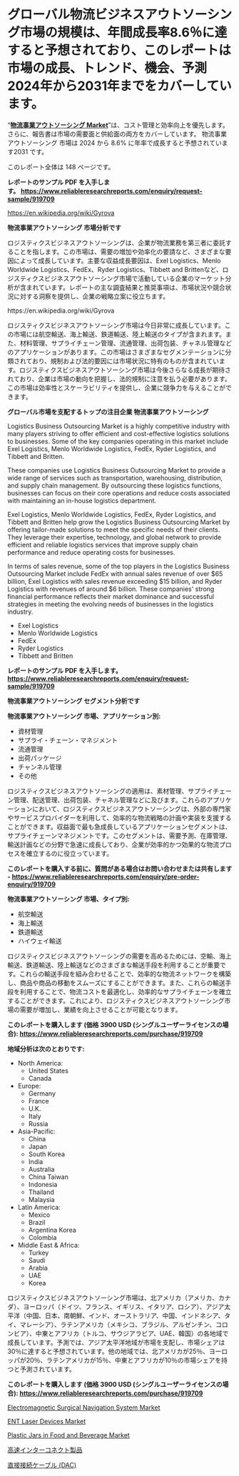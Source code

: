 <p><h1>グローバル物流ビジネスアウトソーシング市場の規模は、年間成長率8.6％に達すると予想されており、このレポートは市場の成長、トレンド、機会、予測2024年から2031年までをカバーしています。</h1></p><p>&ldquo;<strong><a href="https://www.reliableresearchreports.com/logistics-business-outsourcing-r919709">物流事業アウトソーシング Market</a></strong>&rdquo;は、コスト管理と効率向上を優先します。 さらに、報告書は市場の需要面と供給面の両方をカバーしています。 物流事業アウトソーシング 市場は 2024 から 8.6% に年率で成長すると予想されています2031 です。</p>
<p>このレポート全体は 148 ページです。</p>
<p><strong>レポートのサンプル PDF を入手します。&nbsp;<a href="https://www.reliableresearchreports.com/enquiry/request-sample/919709">https://www.reliableresearchreports.com/enquiry/request-sample/919709</a></strong></p>
<p><a href="https://en.wikipedia.org/wiki/Gyrova">https://en.wikipedia.org/wiki/Gyrova</a></p>
<p><strong>物流事業アウトソーシング 市場分析です</strong></p>
<p><p>ロジスティクスビジネスアウトソーシングは、企業が物流業務を第三者に委託することを指します。この市場は、需要の増加や効率化の要請など、さまざまな要因によって成長しています。主要な収益成長要因は、Exel Logistics、Menlo Worldwide Logistics、FedEx、Ryder Logistics、Tibbett and Brittenなど、ロジスティクスビジネスアウトソーシング市場で活動している企業のマーケット分析が含まれています。レポートの主な調査結果と推奨事項は、市場状況や競合状況に対する洞察を提供し、企業の戦略立案に役立ちます。</p></p>
<p>https://en.wikipedia.org/wiki/Gyrova</p>
<p><p>ロジスティクスビジネスアウトソーシング市場は今日非常に成長しています。この市場には航空輸送、海上輸送、鉄道輸送、陸上輸送のタイプが含まれます。また、材料管理、サプライチェーン管理、流通管理、出荷包装、チャネル管理などのアプリケーションがあります。この市場はさまざまなセグメンテーションに分類されており、規制および法的要因には市場状況に特有のものが含まれています。ロジスティクスビジネスアウトソーシング市場は今後さらなる成長が期待されており、企業は市場の動向を把握し、法的規制に注意を払う必要があります。この市場は効率性とスケーラビリティを提供し、企業に競争力を与えることができます。</p></p>
<p><strong>グローバル市場を支配するトップの注目企業 物流事業アウトソーシング</strong></p>
<p><p>Logistics Business Outsourcing Market is a highly competitive industry with many players striving to offer efficient and cost-effective logistics solutions to businesses. Some of the key companies operating in this market include Exel Logistics, Menlo Worldwide Logistics, FedEx, Ryder Logistics, and Tibbett and Britten.</p><p>These companies use Logistics Business Outsourcing Market to provide a wide range of services such as transportation, warehousing, distribution, and supply chain management. By outsourcing these logistics functions, businesses can focus on their core operations and reduce costs associated with maintaining an in-house logistics department.</p><p>Exel Logistics, Menlo Worldwide Logistics, FedEx, Ryder Logistics, and Tibbett and Britten help grow the Logistics Business Outsourcing Market by offering tailor-made solutions to meet the specific needs of their clients. They leverage their expertise, technology, and global network to provide efficient and reliable logistics services that improve supply chain performance and reduce operating costs for businesses.</p><p>In terms of sales revenue, some of the top players in the Logistics Business Outsourcing Market include FedEx with annual sales revenue of over $65 billion, Exel Logistics with sales revenue exceeding $15 billion, and Ryder Logistics with revenues of around $6 billion. These companies' strong financial performance reflects their market dominance and successful strategies in meeting the evolving needs of businesses in the logistics industry.</p></p>
<p><ul><li>Exel Logistics</li><li>Menlo Worldwide Logistics</li><li>FedEx</li><li>Ryder Logistics</li><li>Tibbett and Britten</li></ul></p>
<p><strong>レポートのサンプル PDF を入手します。 <a href="https://www.reliableresearchreports.com/enquiry/request-sample/919709">https://www.reliableresearchreports.com/enquiry/request-sample/919709</a></strong></p>
<p><strong>物流事業アウトソーシング セグメント分析です</strong></p>
<p><strong>物流事業アウトソーシング 市場、アプリケーション別:</strong></p>
<p><ul><li>資材管理</li><li>サプライ・チェーン・マネジメント</li><li>流通管理</li><li>出荷パッケージ</li><li>チャンネル管理</li><li>その他</li></ul></p>
<p><p>ロジスティクスビジネスアウトソーシングの適用は、素材管理、サプライチェーン管理、配送管理、出荷包装、チャネル管理などに及びます。これらのアプリケーションにおいて、ロジスティクスビジネスアウトソーシングは、外部の専門家やサービスプロバイダーを利用して、効率的な物流戦略の計画や実装を支援することができます。収益面で最も急成長しているアプリケーションセグメントは、サプライチェーンマネジメントです。このセグメントは、需要予測、在庫管理、輸送計画などの分野で急速に成長しており、企業が効率的かつ効果的な物流プロセスを確立するのに役立っています。</p></p>
<p><strong>このレポートを購入する前に、質問がある場合はお問い合わせまたは共有します - <a href="https://www.reliableresearchreports.com/enquiry/pre-order-enquiry/919709">https://www.reliableresearchreports.com/enquiry/pre-order-enquiry/919709</a></strong></p>
<p><strong>物流事業アウトソーシング 市場、タイプ別:</strong></p>
<p><ul><li>航空輸送</li><li>海上輸送</li><li>鉄道輸送</li><li>ハイウェイ輸送</li></ul></p>
<p><p>ロジスティクスビジネスアウトソーシングの需要を高めるためには、空輸、海上輸送、鉄道輸送、陸上輸送などのさまざまな輸送手段を利用することが重要です。これらの輸送手段を組み合わせることで、効率的な物流ネットワークを構築し、商品や商品の移動をスムーズにすることができます。また、これらの輸送手段を利用することで、物流コストを最適化し、効率的なサプライチェーンを確立することができます。これにより、ロジスティクスビジネスアウトソーシング市場の需要が増加し、業績を向上させることが可能となります。</p></p>
<p><strong>このレポートを購入します (価格 3900 USD (シングルユーザーライセンスの場合): <a href="https://www.reliableresearchreports.com/purchase/919709">https://www.reliableresearchreports.com/purchase/919709</a></strong></p>
<p><strong>地域分析は次のとおりです:</strong></p>
<p><ul>
    <li>
        North America:
        <ul>
            <li>United States</li>
            <li>Canada</li>
        </ul>
    </li>
    <li>
        Europe:
        <ul>
            <li>Germany</li>
            <li>France</li>
            <li>U.K.</li>
            <li>Italy</li>
            <li>Russia</li>
        </ul>
    </li>
    <li>
        Asia-Pacific:
        <ul>
            <li>China</li>
            <li>Japan</li>
            <li>South Korea</li>
            <li>India</li>
            <li>Australia</li>
            <li>China Taiwan</li>
            <li>Indonesia</li>
            <li>Thailand</li>
            <li>Malaysia</li>
        </ul>
    </li>
    <li>
        Latin America:
        <ul>
            <li>Mexico</li>
            <li>Brazil</li>
            <li>Argentina Korea</li>
            <li>Colombia</li>
        </ul>
    </li>
    <li>
        Middle East & Africa:
        <ul>
            <li>Turkey</li>
            <li>Saudi</li>
            <li>Arabia</li>
            <li>UAE</li>
            <li>Korea</li>
        </ul>
    </li>
    </ul></p>
<p><p>ロジスティクスビジネスアウトソーシング市場は、北アメリカ（アメリカ、カナダ）、ヨーロッパ（ドイツ、フランス、イギリス、イタリア、ロシア）、アジア太平洋（中国、日本、南朝鮮、インド、オーストラリア、中国、インドネシア、タイ、マレーシア）、ラテンアメリカ（メキシコ、ブラジル、アルゼンチン、コロンビア）、中東とアフリカ（トルコ、サウジアラビア、UAE、韓国）の各地域で成長しています。予測では、アジア太平洋地域が市場を支配し、市場シェアは30％に達すると予想されています。他の地域では、北アメリカが25％、ヨーロッパが20％、ラテンアメリカが15％、中東とアフリカが10％の市場シェアを持つと予測されています。</p></p>
<p><strong>このレポートを購入します (価格 3900 USD (シングルユーザーライセンスの場合): <a href="https://www.reliableresearchreports.com/purchase/919709">https://www.reliableresearchreports.com/purchase/919709</a></strong></p>
<p><p><a href="https://medium.com/@andrew.scott4567/deep-dive-into-the-electromagnetic-surgical-navigation-system-market-itstrends-market-ff2a9dd64609">Electromagnetic Surgical Navigation System Market</a></p><p><a href="https://medium.com/@snievearol72/ent-laser-devices-market-trends-and-analysis-opportunities-and-challenges-for-future-growth-116a1b4c3b92">ENT Laser Devices Market</a></p><p><a href="https://www.linkedin.com/pulse/global-plastic-jars-food-beverage-market-analysis-trends-b6oyc?trackingId=UiWySNT2SYKjRRT7ud45RQ%3D%3D">Plastic Jars in Food and Beverage Market</a></p><p><a href="https://github.com/CieloStamm/Market-Research-Report-List-3/blob/main/515031681701.md">高速インターコネクト製品</a></p><p><a href="https://github.com/nemesis2824/Market-Research-Report-List-3/blob/main/353366181700.md">直接接続ケーブル (DAC)</a></p></p>